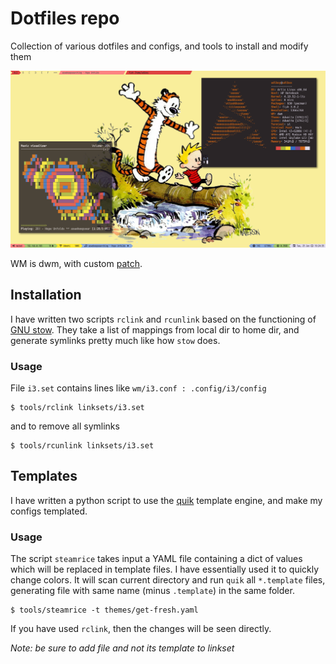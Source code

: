 # Dotfiles repo

Collection of various dotfiles and configs, and tools to install and modify them

![scrot](scrots/cnh.png "Screenshot")

WM is dwm, with custom [patch](https://gist.github.com/udiboy1209/c4a47c3bb1bbfa5498032dee34bc144a).

## Installation

I have written two scripts `rclink` and `rcunlink` based on the functioning of
[GNU stow](https://www.gnu.org/software/stow/). They take a list of mappings from local dir
to home dir, and generate symlinks pretty much like how `stow` does.

### Usage

File `i3.set` contains lines like `wm/i3.conf : .config/i3/config`

```
$ tools/rclink linksets/i3.set
```

and to remove all symlinks

```
$ tools/rcunlink linksets/i3.set
```

## Templates

I have written a python script to use the [quik](https://github.com/avelino/quik) template engine,
and make my configs templated.

### Usage

The script `steamrice` takes input a YAML file containing a dict of values which will be replaced in template files.
I have essentially used it to quickly change colors.
It will scan current directory and run `quik` all `*.template` files, generating file with same name (minus `.template`) in the same folder.

```
$ tools/steamrice -t themes/get-fresh.yaml
```

If you have used `rclink`, then the changes will be seen directly.

*Note: be sure to add file and not its template to linkset*
